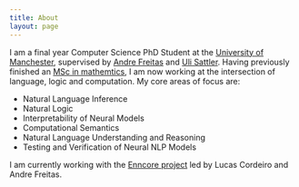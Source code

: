 ```yaml
---
title: About
layout: page
---
```


I am a final year Computer Science PhD Student at the [University of Manchester](), supervised by [Andre Freitas](http://andrefreitas.org) and [Uli Sattler]().
Having previously finished an [MSc in mathemtics](), I am now working at the intersection of language, logic and computation. My core areas of focus are:
- Natural Language Inference
- Natural Logic
- Interpretability of Neural Models
- Computational Semantics
- Natural Language Understanding and Reasoning
- Testing and Verification of Neural NLP Models

I am currently working with the [Enncore project]() led by Lucas Cordeiro and Andre Freitas.
